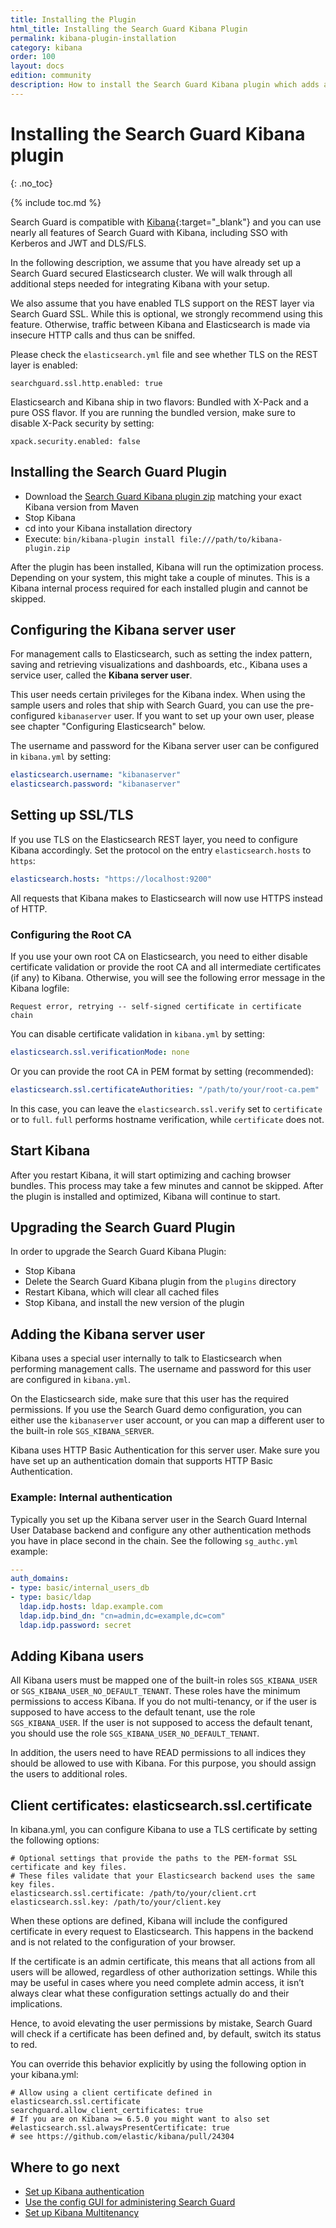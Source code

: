 ```yaml
---
title: Installing the Plugin
html_title: Installing the Search Guard Kibana Plugin
permalink: kibana-plugin-installation
category: kibana
order: 100
layout: docs
edition: community
description: How to install the Search Guard Kibana plugin which adds authentication, multi-tenancy and the configuration UI.
---
```

<!---
Copyright 2022 floragunn GmbH
-->

# Installing the Search Guard Kibana plugin
{: .no_toc}

{% include toc.md %}

Search Guard is compatible with [Kibana](https://www.elastic.co/products/kibana){:target="_blank"} and you can use nearly all features of Search Guard with Kibana, including SSO with Kerberos and JWT and DLS/FLS.

In the following description, we assume that you have already set up a Search Guard secured Elasticsearch cluster. We will walk through all additional steps needed for integrating Kibana with your setup.

We also assume that you have enabled TLS support on the REST layer via Search Guard SSL. While this is optional, we strongly recommend using this feature. Otherwise, traffic between Kibana and Elasticsearch is made via insecure HTTP calls and thus can be sniffed.

Please check the `elasticsearch.yml` file and see whether TLS on the REST layer is enabled:

```
searchguard.ssl.http.enabled: true
```

Elasticsearch and Kibana ship in two flavors: Bundled with X-Pack and a pure OSS flavor. If you are running the bundled version, make sure to disable X-Pack security by setting:

```
xpack.security.enabled: false
```

## Installing the Search Guard Plugin

* Download the [Search Guard Kibana plugin zip](../_docs_versions/versions_versionmatrix.md) matching your exact Kibana version from Maven
* Stop Kibana
* cd into your Kibana installation directory
* Execute: `bin/kibana-plugin install file:///path/to/kibana-plugin.zip`

After the plugin has been installed, Kibana will run the optimization process. Depending on your system, this might take a couple of minutes. This is a Kibana internal process required for each installed plugin and cannot be skipped.

## Configuring the Kibana server user

For management calls to Elasticsearch, such as setting the index pattern, saving and retrieving visualizations and dashboards, etc., Kibana uses a service user, called the **Kibana server user**.

This user needs certain privileges for the Kibana index. When using the sample users and roles that ship with Search Guard, you can use the pre-configured `kibanaserver` user. If you want to set up your own user, please see chapter "Configuring Elasticsearch" below.

The username and password for the Kibana server user can be configured in `kibana.yml` by setting:

```yaml
elasticsearch.username: "kibanaserver"
elasticsearch.password: "kibanaserver"
```

## Setting up SSL/TLS

If you use TLS on the Elasticsearch REST layer, you need to configure Kibana accordingly. Set the protocol on the entry `elasticsearch.hosts` to `https`:

```yaml
elasticsearch.hosts: "https://localhost:9200"
```

All requests that Kibana makes to Elasticsearch will now use HTTPS instead of HTTP.

### Configuring the Root CA

If you use your own root CA on Elasticsearch, you need to either disable certificate validation or provide the root CA and all intermediate certificates (if any) to Kibana. Otherwise, you will see the following error message in the Kibana logfile:


```
Request error, retrying -- self-signed certificate in certificate chain
```

You can disable certificate validation in `kibana.yml` by setting:


```yaml
elasticsearch.ssl.verificationMode: none
```

Or you can provide the root CA in PEM format by setting (recommended):


```yaml
elasticsearch.ssl.certificateAuthorities: "/path/to/your/root-ca.pem"
```

In this case, you can leave the `elasticsearch.ssl.verify` set to `certificate` or to `full`. `full` performs hostname verification, while `certificate` does not.

## Start Kibana

After you restart Kibana, it will start optimizing and caching browser bundles. This process may take a few minutes and cannot be skipped. After the plugin is installed and optimized, Kibana will continue to start.

## Upgrading the Search Guard Plugin

In order to upgrade the Search Guard Kibana Plugin:

* Stop Kibana
* Delete the Search Guard Kibana plugin from the `plugins` directory
* Restart Kibana, which will clear all cached files
* Stop Kibana, and install the new version of the plugin

## Adding the Kibana server user

Kibana uses a special user internally to talk to Elasticsearch when performing management calls. The username and password for this user are configured in `kibana.yml`.

On the Elasticsearch side, make sure that this user has the required permissions. If you use the Search Guard demo configuration, you can either use the `kibanaserver` user account, or you can map a different user to the  built-in role `SGS_KIBANA_SERVER`.

Kibana uses HTTP Basic Authentication for this server user. Make sure you have set up an authentication domain that supports HTTP Basic Authentication.

### Example: Internal authentication

Typically you set up the Kibana server user in the Search Guard Internal User Database backend and configure any other authentication methods you have in place second in the chain. See the following `sg_authc.yml` example:


```yaml
---
auth_domains:
- type: basic/internal_users_db
- type: basic/ldap
  ldap.idp.hosts: ldap.example.com
  ldap.idp.bind_dn: "cn=admin,dc=example,dc=com"
  ldap.idp.password: secret
```

## Adding Kibana users

All Kibana users must be mapped one of the built-in roles `SGS_KIBANA_USER` or `SGS_KIBANA_USER_NO_DEFAULT_TENANT`. These roles have the minimum permissions to access Kibana. 
If you do not multi-tenancy, or if the user is supposed to have access to the default tenant, use the role `SGS_KIBANA_USER`. If the user is not supposed to access the default tenant, you should use the role `SGS_KIBANA_USER_NO_DEFAULT_TENANT`. 

In addition, the users need to have READ permissions to all indices they should be allowed to use with Kibana. For this purpose, you should assign the users to additional roles.

## Client certificates: elasticsearch.ssl.certificate

In kibana.yml, you can configure Kibana to use a TLS certificate by setting the following options:

```
# Optional settings that provide the paths to the PEM-format SSL certificate and key files.
# These files validate that your Elasticsearch backend uses the same key files.
elasticsearch.ssl.certificate: /path/to/your/client.crt
elasticsearch.ssl.key: /path/to/your/client.key
```

When these options are defined, Kibana will include the configured certificate in every request to Elasticsearch. This happens in the backend and is not related to the configuration of your browser.

If the certificate is an admin certificate, this means that all actions from all users will be allowed, regardless of other authorization settings. While this may be useful in cases where you need complete admin access, it isn’t always clear what these configuration settings actually do and their implications.

Hence, to avoid elevating the user permissions by mistake, Search Guard will check if a certificate has been defined and, by default, switch its status to red.

You can override this behavior explicitly by using the following option in your kibana.yml:

```
# Allow using a client certificate defined in elasticsearch.ssl.certificate
searchguard.allow_client_certificates: true
# If you are on Kibana >= 6.5.0 you might want to also set
#elasticsearch.ssl.alwaysPresentCertificate: true
# see https://github.com/elastic/kibana/pull/24304
```

## Where to go next

* [Set up Kibana authentication](../_docs_kibana/kibana_authentication.md)
* [Use the config GUI for administering Search Guard](../_docs_configuration_changes/configuration_config_gui.md)
* [Set up Kibana Multitenancy](../_docs_kibana/kibana_multitenancy.md)
